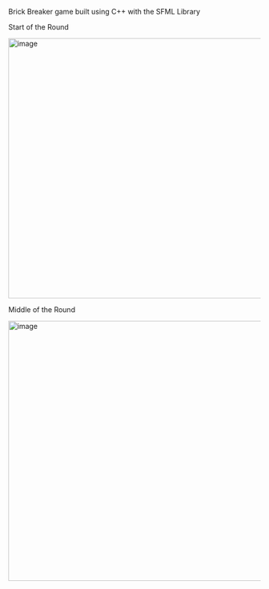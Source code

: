 Brick Breaker game built using C++ with the SFML Library

Start of the Round

<img width="520" alt="image" src="https://github.com/theebank/BrickBreaker/assets/44730386/0b146388-ae9f-46ac-9b1f-47b1f9138400">


Middle of the Round

<img width="520" alt="image" src="https://github.com/theebank/BrickBreaker/assets/44730386/dc574082-ea60-4ae6-99c2-0f1e3fbe8153">

